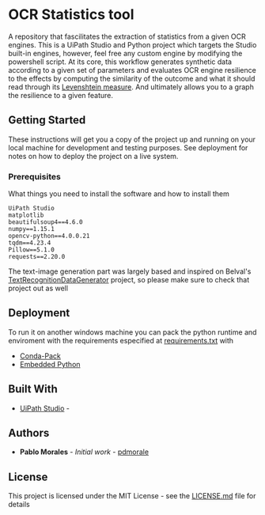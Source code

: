 # OCR Statistics tool

A repository that fascilitates the extraction of statistics from a given OCR engines. This is a UiPath Studio and Python project which targets the Studio built-in engines, however, feel free any custom engine by modifying the powershell script. At its core, this workflow generates synthetic data according to a given set of parameters and evaluates OCR engine resilience to the effects by computing the similarity of the outcome and what it should read through its [Levenshtein measure](https://en.wikipedia.org/wiki/Levenshtein_distance). And ultimately allows you to a graph the resilience to a given feature.

## Getting Started

These instructions will get you a copy of the project up and running on your local machine for development and testing purposes. See deployment for notes on how to deploy the project on a live system.

### Prerequisites

What things you need to install the software and how to install them

```
UiPath Studio
matplotlib
beautifulsoup4==4.6.0
numpy==1.15.1
opencv-python==4.0.0.21
tqdm==4.23.4
Pillow==5.1.0
requests==2.20.0
```

The text-image generation part was largely based and inspired on Belval's [TextRecognitionDataGenerator](https://github.com/Belval/TextRecognitionDataGenerator) project, so please make sure to check that project out as well

## Deployment

To run it on another windows machine you can pack the python runtime and enviroment with the requirements especified at [requirements.txt](requirements.txt) with

* [Conda-Pack](https://conda.github.io/conda-pack/)
* [Embedded Python](https://docs.python.org/3/extending/embedding.html)

## Built With

* [UiPath Studio](https://www.uipath.com/) - 

## Authors

* **Pablo Morales** - *Initial work* - [pdmorale](https://github.com/pdmorale)

## License

This project is licensed under the MIT License - see the [LICENSE.md](LICENSE.md) file for details
